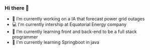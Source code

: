 ### Hi there 👋

<!--
**arthur360cgf/arthur360cgf** is a ✨ _special_ ✨ repository because its `README.md` (this file) appears on your GitHub profile.

Here are some ideas to get you started:

- 🔭 I’m currently working on ...
- 🌱 I’m currently learning ...
- 👯 I’m looking to collaborate on ...
- 🤔 I’m looking for help with ...
- 💬 Ask me about ...
- 📫 How to reach me: ...
- 😄 Pronouns: ...
- ⚡ Fun fact: ...
-->
- 🔭 I’m currently working on a IA that forecast power grid outages 
- 💻 I'm currently intership at Equatorial Energy company 
- 🌱 I’m currently learning front and back-end to be a full stack programmer 
- 🌱 I'm currently learning Springboot in java
